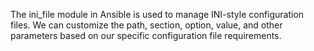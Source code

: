 The ini_file module in Ansible is used to manage INI-style configuration files. We can customize the path, section, option, value, and other parameters based on our specific configuration file requirements.
